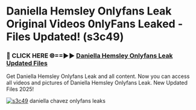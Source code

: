# Daniella Hemsley Onlyfans Leak Original Videos 0nlyFans Leaked - Files Updated! (s3c49)

<h3>🔴 CLICK HERE 🌐==►► <a href="https://tinyurl.com/2jnfzry5" rel="nofollow">Daniella Hemsley Onlyfans Leak Updated Files</a></h3>

Get Daniella Hemsley Onlyfans Leak and all content. Now you can access all videos and pictures of Daniella Hemsley Onlyfans Leak. New Updated Files 2025!

[![s3c49](https://i.imgur.com/GyGTBgg.gif)](https://tinyurl.com/2jnfzry5)
daniella chavez onlyfans leaks